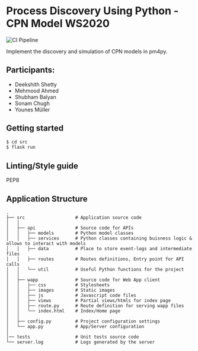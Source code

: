 # Process Discovery Using Python - CPN Model WS2020

![CI Pipeline](https://github.com/Younesmueller/CPN-Model-Process-Discovery-WS-20/workflows/CI%20Pipeline/badge.svg)

Implement the discovery and simulation of CPN models in pm4py.


## Participants:
* Deekshith Shetty
* Mehmood Ahmed
* Shubham Balyan
* Sonam Chugh
* Younes Müller


## Getting started
```bash
$ cd src
$ flask run
```


## Linting/Style guide
PEP8


## Application Structure

```
.
├── src                   # Application source code
│   │
│   ├── api               # Source code for APIs
│   │   ├── models        # Python model classes
│   │   ├── services      # Python classes containing buisness logic & allows to interact with models
│   │   ├── data          # Place to store event-logs and intermediate files
│   │   ├── routes        # Routes definitions, Entry point for API calls
│   │   └── util          # Useful Python functions for the project
│   │
│   ├── wapp              # Source code for Web App client
│   │   ├── css           # Stylesheets
│   │   ├── images        # Static images
│   │   ├── js            # Javascript code files
│   │   ├── views         # Partial views/htmls for index page
│   │   ├── route.py      # Route definition for serving wapp files
│   │   └── index.html    # Index/Home page 
│   │
│   ├── config.py         # Project configuration settings
│   └── app.py            # App/Server configuration
│
│── tests                 # Unit tests source code
└── server.log            # Logs generated by the server
```